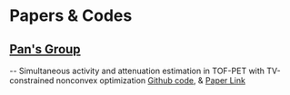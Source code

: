 # Papers & Codes

## [Pan's Group](https://profiles.uchicago.edu/profiles/display/38666)
-- Simultaneous activity and attenuation estimation in TOF-PET with TV-constrained nonconvex optimization
  [Github code](https://github.com/zhimeir/saa_admm_paper), & [Paper Link](https://arxiv.org/pdf/2303.17042)
